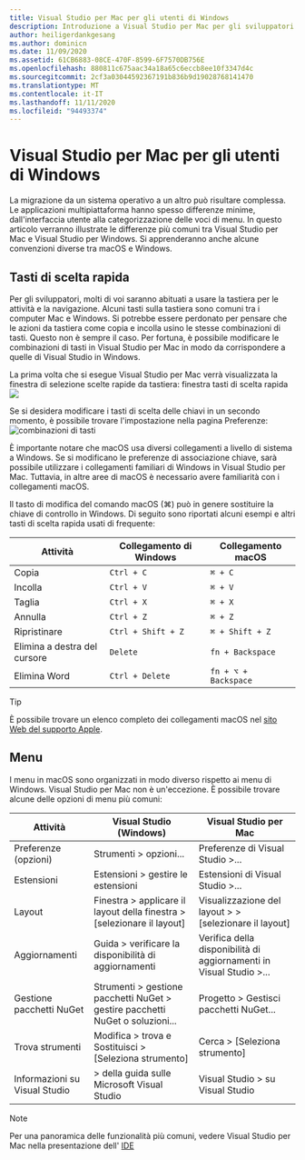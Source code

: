```yaml
---
title: Visual Studio per Mac per gli utenti di Windows
description: Introduzione a Visual Studio per Mac per gli sviluppatori che hanno familiarità con l'uso di Visual Studio nel sistema operativo Windows.
author: heiligerdankgesang
ms.author: dominicn
ms.date: 11/09/2020
ms.assetid: 61CB6883-08CE-470F-8599-6F7570DB756E
ms.openlocfilehash: 880811c675aac34a18a65c6eccb8ee10f3347d4c
ms.sourcegitcommit: 2cf3a03044592367191b836b9d19028768141470
ms.translationtype: MT
ms.contentlocale: it-IT
ms.lasthandoff: 11/11/2020
ms.locfileid: "94493374"
---
```

# <a name="visual-studio-for-mac-for-windows-users"></a>Visual Studio per Mac per gli utenti di Windows

La migrazione da un sistema operativo a un altro può risultare complessa. Le applicazioni multipiattaforma hanno spesso differenze minime, dall'interfaccia utente alla categorizzazione delle voci di menu. In questo articolo verranno illustrate le differenze più comuni tra Visual Studio per Mac e Visual Studio per Windows. Si apprenderanno anche alcune convenzioni diverse tra macOS e Windows.

## <a name="keyboard-shortcuts"></a>Tasti di scelta rapida

Per gli sviluppatori, molti di voi saranno abituati a usare la tastiera per le attività e la navigazione. Alcuni tasti sulla tastiera sono comuni tra i computer Mac e Windows. Si potrebbe essere perdonato per pensare che le azioni da tastiera come copia e incolla usino le stesse combinazioni di tasti. Questo non è sempre il caso. Per fortuna, è possibile modificare le combinazioni di tasti in Visual Studio per Mac in modo da corrispondere a quelle di Visual Studio in Windows.

La prima volta che si esegue Visual Studio per Mac verrà visualizzata la finestra di selezione scelte rapide da tastiera: finestra tasti di scelta rapida ![](media/ide-tour-2019-keyboard-shortcut.png)

Se si desidera modificare i tasti di scelta delle chiavi in un secondo momento, è possibile trovare l'impostazione nella pagina Preferenze: ![ combinazioni di tasti](media/customizing-the-ide-image10a.png)

È importante notare che macOS usa diversi collegamenti a livello di sistema a Windows. Se si modificano le preferenze di associazione chiave, sarà possibile utilizzare i collegamenti familiari di Windows in Visual Studio per Mac. Tuttavia, in altre aree di macOS è necessario avere familiarità con i collegamenti macOS.

Il tasto di modifica del comando macOS (⌘) può in genere sostituire la chiave di controllo in Windows. Di seguito sono riportati alcuni esempi e altri tasti di scelta rapida usati di frequente:

|Attività                   |Collegamento di Windows         |Collegamento macOS      |
|-----------------------|-------------------------|--------------------|
|Copia                   |`Ctrl + C`               |`⌘ + C`             |
|Incolla                  |`Ctrl + V`               |`⌘ + V`             |
|Taglia                    |`Ctrl + X`               |`⌘ + X`             |
|Annulla                   |`Ctrl + Z`               |`⌘ + Z`             |
|Ripristinare                   |`Ctrl + Shift + Z`       |`⌘ + Shift + Z`     |
|Elimina a destra del cursore |`Delete`                 |`fn + Backspace`    |
|Elimina Word            |`Ctrl + Delete`          |`fn + ⌥ + Backspace`|

> [!TIP]
> È possibile trovare un elenco completo dei collegamenti macOS nel [sito Web del supporto Apple](https://support.apple.com/en-us/HT201236).

## <a name="menus"></a>Menu

I menu in macOS sono organizzati in modo diverso rispetto ai menu di Windows. Visual Studio per Mac non è un'eccezione. È possibile trovare alcune delle opzioni di menu più comuni:

|Attività                   |Visual Studio (Windows)                                              |Visual Studio per Mac                |
|-----------------------|---------------------------------------------------------------------|-------------------------------------|
|Preferenze (opzioni)  |Strumenti > opzioni...                                                   |Preferenze di Visual Studio >...       |
|Estensioni             |Estensioni > gestire le estensioni                                       |Estensioni di Visual Studio >...        |
|Layout                |Finestra > applicare il layout della finestra > [selezionare il layout]                       |Visualizzazione del layout > > [selezionare il layout]               |
|Aggiornamenti                |Guida > verificare la disponibilità di aggiornamenti                                             |Verifica della disponibilità di aggiornamenti in Visual Studio >... |
|Gestione pacchetti NuGet  |Strumenti > gestione pacchetti NuGet > gestire pacchetti NuGet o soluzioni... |Progetto > Gestisci pacchetti NuGet...   |
|Trova strumenti             |Modifica > trova e Sostituisci > [Seleziona strumento]                              |Cerca > [Seleziona strumento]               |
|Informazioni su Visual Studio    |> della guida sulle Microsoft Visual Studio                                 |Visual Studio > su Visual Studio  

> [!NOTE]
> Per una panoramica delle funzionalità più comuni, vedere Visual Studio per Mac nella presentazione dell' [IDE](ide-tour.md)